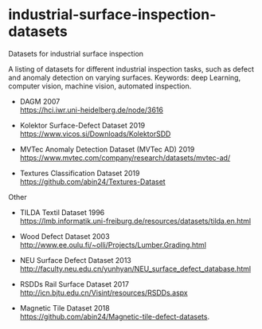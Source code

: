 # industrial-surface-inspection-datasets
Datasets for industrial surface inspection

A listing of datasets for different industrial inspection tasks, such as defect and anomaly detection on varying surfaces.
Keywords: deep Learning, computer vision, machine vision, automated inspection.

* DAGM 2007<br />
https://hci.iwr.uni-heidelberg.de/node/3616

* Kolektor Surface-Defect Dataset 2019<br />
https://www.vicos.si/Downloads/KolektorSDD

* MVTec Anomaly Detection Dataset (MVTec AD) 2019<br />
https://www.mvtec.com/company/research/datasets/mvtec-ad/

* Textures Classification Dataset 2019<br />
https://github.com/abin24/Textures-Dataset

Other 


* TILDA Textil Dataset 1996<br />
https://lmb.informatik.uni-freiburg.de/resources/datasets/tilda.en.html

* Wood Defect Dataset 2003<br />
http://www.ee.oulu.fi/~olli/Projects/Lumber.Grading.html

* NEU Surface Defect Dataset 2013<br />
http://faculty.neu.edu.cn/yunhyan/NEU_surface_defect_database.html

* RSDDs Rail Surface Dataset 2017<br />
http://icn.bjtu.edu.cn/Visint/resources/RSDDs.aspx

* Magnetic Tile Dataset 2018<br />
https://github.com/abin24/Magnetic-tile-defect-datasets.
